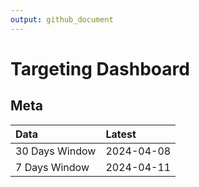 ```yaml
---
output: github_document
---
```


# Targeting Dashboard



## Meta


|Data           |Latest     |
|:--------------|:----------|
|30 Days Window |2024-04-08 |
|7 Days Window  |2024-04-11 |
